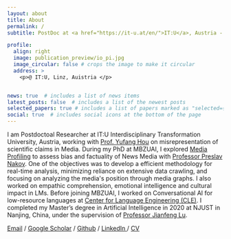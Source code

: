 ```yaml
---
layout: about
title: About
permalink: /
subtitle: PostDoc at <a href="https://it-u.at/en/">IT:U</a>, Austria - Ph.D. (NLP) from <a href='https://mbzuai.ac.ae/'>MBZUAI</a>, Abu-Dhabi - Masters (AI) from <a href='https://english.njust.edu.cn/'> NJUST</a>, Nanjing China.

profile:
  align: right
  image: publication_preview/io_pi.jpg
  image_circular: false # crops the image to make it circular
  address: >
    <p>@ IT:U, Linz, Auistria </p>


news: true  # includes a list of news items
latest_posts: false  # includes a list of the newest posts
selected_papers: true # includes a list of papers marked as "selected={true}"
social: true  # includes social icons at the bottom of the page
---
```


I am Postdoctoal Researcher at IT:U Interdisciplinary Transformation University, Austria, working with [Prof. Yufang Hou](https://scholar.google.com/citations?user=-fBym-EAAAAJ&hl=en) on misrepresentation of scientific claims in Media. During my PhD at MBZUAI, I explored [Media Profiling](https://github.com/ramybaly/News-Media-Reliability) to assess bias and factuality of News Media with [Professor Preslav Nakov](https://scholar.google.com/citations?user=DfXsKZ4AAAAJ&hl=en). One of the objectives was to develop a efficient methodology for real-time analysis, minimizing reliance on extensive data crawling, and focusing on analyzing the media's position through media graphs. I also worked on empathic comprehension, emotional intelligence and cultural impact in LMs. Before joining MBZUAI, I worked on Conversational AI for low-resource languages at [Center for Language Engineering (CLE)](https://www.kics.edu.pk/labs/about/cle). I completed my Master’s degree in Artificial Intelligence in 2020 at NJUST in Nanjing, China, under the supervision of [Professor Jianfeng Lu](https://teacher.njust.edu.cn/jsj/ljf/list.htm).

 <a href="mailto:arsalaan989@outlook.com">Email</a>  /  <a href="https://scholar.google.com/citations?user=ZvXClnUAAAAJ&hl=en">Google Scholar</a>  /  <a href="https://github.com/marslanm">Github</a>  /  <a href="https://www.linkedin.com/in/arsalaan989/">LinkedIn </a>  /  <a href="https://marslanm.github.io/assets/pdf/CV_Arslan_Dec.pdf">CV</a> 

[//]: # (<p align="justify" style="color:MediumSeaGreen;"> I am currently applying for Ph.D. in Computer Science/ Computer Vision for Fall 2023! I am interested in multi-modal understanding and generalization tasks for mainstream computer vision tasks.</p>)
